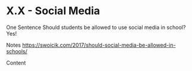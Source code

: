 # X.X - Social Media

One Sentence
Should students be allowed to use social media in school? Yes!

Notes
https://swoicik.com/2017/should-social-media-be-allowed-in-schools/

Content
